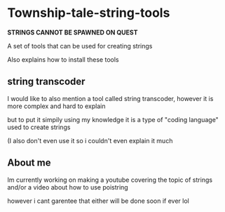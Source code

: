 # Township-tale-string-tools
**STRINGS CANNOT BE SPAWNED ON QUEST**

A set of tools that can be used for creating strings

Also explains how to install these tools

## string transcoder

I would like to also mention a tool called string transcoder, however it is more complex and hard to explain

but to put it simpily using my knowledge it is a type of "coding language" used to create strings

(I also don't even use it so i couldn't even explain it much

## About me

Im currently working on making a youtube covering the topic of strings and/or a video about how to use poistring

however i cant garentee that either will be done soon if ever lol
